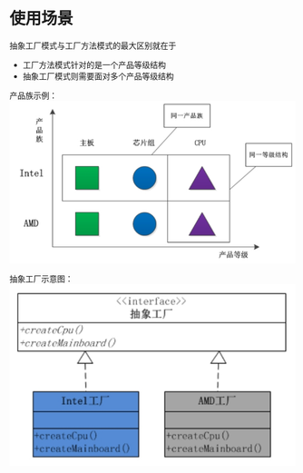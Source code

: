 # 使用场景
抽象工厂模式与工厂方法模式的最大区别就在于
- 工厂方法模式针对的是一个产品等级结构
- 抽象工厂模式则需要面对多个产品等级结构

产品族示例：
![](img/产品族.jpg)

抽象工厂示意图：
![](img/抽象工厂.jpg)

